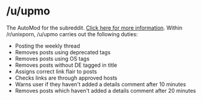 /u/upmo
=======

The AutoMod for the subreddit. [Click here for more information](https://www.reddit.com/r/upmo/comments/2hfl8p/what_is_uupmo/). Within /r/unixporn, /u/upmo carries out the following duties:

* Posting the weekly thread
* Removes posts using deprecated tags
* Removes posts using OS tags
* Removes posts without DE tagged in title
* Assigns correct link flair to posts
* Checks links are through approved hosts
* Warns user if they haven't added a details comment after 10 minutes
* Removes posts which haven't added a details comment after 20 minutes

